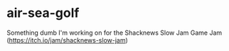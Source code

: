 # air-sea-golf
Something dumb I'm working on for the Shacknews Slow Jam Game Jam (https://itch.io/jam/shacknews-slow-jam)
